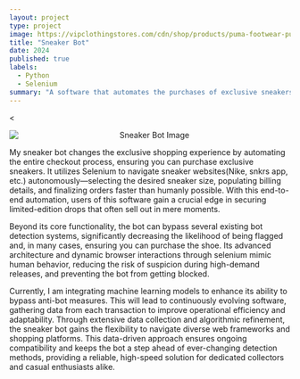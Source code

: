 ```yaml
---
layout: project
type: project
image: https://vipclothingstores.com/cdn/shop/products/puma-footwear-puma-grey-lime-green-x-ray-2-square-sneaker-28393219883063_800x.jpg?v=1728106901 
title: "Sneaker Bot"
date: 2024
published: true
labels:
  - Python
  - Selenium
summary: "A software that automates the purchases of exclusive sneakers, bypassing many bot detectors. "
---
```


<<div style="text-align: center;">
  <img 
    src="https://encrypted-tbn0.gstatic.com/images?q=tbn:ANd9GcSP1ZAtiahYZXMKurpPrdRcr1y0f9Nj2ItugGs" 
    alt="Sneaker Bot Image"
    style="display: block; margin: 0 auto; max-width: 600px; height: auto;"
  />
</div>


My sneaker bot changes the exclusive shopping experience by automating the entire checkout process, ensuring you can purchase exclusive sneakers. It utilizes Selenium to navigate sneaker websites(Nike, snkrs app, etc.) autonomously—selecting the desired sneaker size, populating billing details, and finalizing orders faster than humanly possible. With this end-to-end automation, users of this software gain a crucial edge in securing limited-edition drops that often sell out in mere moments.

Beyond its core functionality, the bot can bypass several existing bot detection systems, significantly decreasing the likelihood of being flagged and, in many cases, ensuring you can purchase the shoe. Its advanced architecture and dynamic browser interactions through selenium mimic human behavior, reducing the risk of suspicion during high-demand releases, and preventing the bot from getting blocked.

Currently, I am integrating machine learning models to enhance its ability to bypass anti-bot measures. This will lead to continuously evolving software, gathering data from each transaction to improve operational efficiency and adaptability. Through extensive data collection and algorithmic refinement, the sneaker bot gains the flexibility to navigate diverse web frameworks and shopping platforms. This data-driven approach ensures ongoing compatibility and keeps the bot a step ahead of ever-changing detection methods, providing a reliable, high-speed solution for dedicated collectors and casual enthusiasts alike.

